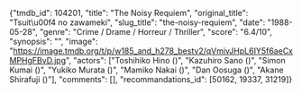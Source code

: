 {"tmdb_id": 104201, "title": "The Noisy Requiem", "original_title": "Tsuit\u00f4 no zawameki", "slug_title": "the-noisy-requiem", "date": "1988-05-28", "genre": "Crime / Drame / Horreur / Thriller", "score": "6.4/10", "synopsis": "", "image": "https://image.tmdb.org/t/p/w185_and_h278_bestv2/qVmivJHpL6IY5f6aeCxMPHgFBvD.jpg", "actors": ["Toshihiko Hino ()", "Kazuhiro Sano ()", "Simon Kumai ()", "Yukiko Murata ()", "Mamiko Nakai ()", "Dan Oosuga ()", "Akane Shirafuji ()"], "comments": [], "recommandations_id": [50162, 19337, 31219]}